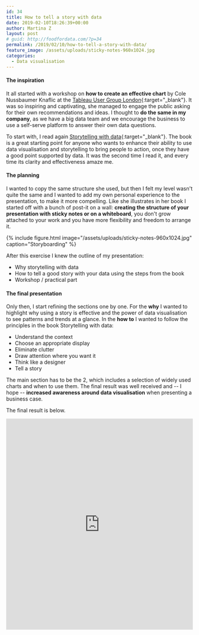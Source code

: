 ```yaml
---
id: 34
title: How to tell a story with data
date: 2019-02-10T18:26:39+00:00
author: Martina Z
layout: post
# guid: http://foodfordata.com/?p=34
permalink: /2019/02/10/how-to-tell-a-story-with-data/
feature_image: /assets/uploads/sticky-notes-960x1024.jpg
categories:
  - Data visualisation
---
```


#### The inspiration

It all started with a workshop on **how to create an effective chart** by Cole Nussbaumer Knaflic at the [Tableau User Group London](https://usergroups.tableau.com/london){:target="_blank"}. It was so inspiring and captivating, she managed to engage the public asking for their own recommendations and ideas. I thought to **do the same in my company**, as we have a big data team and we encourage the business to use a self-serve platform to answer their own data questions.

To start with, I read again [Storytelling with data](http://www.storytellingwithdata.com/){:target="_blank"}. The book is a great starting point for anyone who wants to enhance their ability to use data visualisation and storytelling to bring people to action, once they have a good point supported by data. It was the second time I read it, and every time its clarity and effectiveness amaze me. 

#### The planning

I wanted to copy the same structure she used, but then I felt my level wasn't quite the same and I wanted to add my own personal experience to the presentation, to make it more compelling. Like she illustrates in her book I started off with a bunch of post-it on a wall: **creating the structure of your presentation with sticky notes or on a whiteboard**, you don't grow attached to your work and you have more flexibility and freedom to arrange it. 

{% include figure.html image="/assets/uploads/sticky-notes-960x1024.jpg" caption="Storyboarding" %}

After this exercise I knew the outline of my presentation:

  * Why storytelling with data
  * How to tell a good story with your data using the steps from the book
  * Workshop / practical part

#### The final presentation


Only then, I start refining the sections one by one. For the <strong>why</strong> I wanted to highlight why using a story is effective and the power of data visualisation to see patterns and trends at a glance. In the <strong>how to</strong> I wanted to follow the principles in the book Storytelling with data:
</p>

  * Understand the context
  * Choose an appropriate display
  * Eliminate clutter
  * Draw attention where you want it
  * Think like a designer
  * Tell a story

The main section has to be the 2, which includes a selection of widely used charts and when to use them. The final result was well received and -- I hope -- **increased awareness around data visualisation** when presenting a business case.

The final result is below.

<style>
.responsive-wrap iframe{ max-width: 100%;}
</style>
<div class="responsive-wrap">
<!-- this is the embed code provided by Google -->
  <iframe src="https://docs.google.com/presentation/d/e/2PACX-1vS6D15YrM5JIbtR8Fw-8kn1ycjo86tatE6gHBvd63zUlEUSPtvjmOYaDwjR7DPwetffKMf_zA5YuD3q/embed?start=false&loop=false&delayms=3000" frameborder="0" width="960" height="569" allowfullscreen="true" mozallowfullscreen="true" webkitallowfullscreen="true"></iframe>
<!-- Google embed ends -->
</div>
